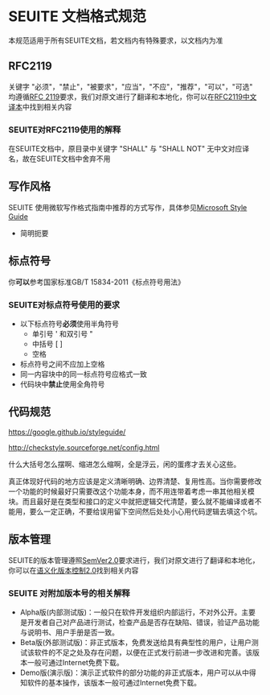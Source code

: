 # SEUITE 文档格式规范

本规范适用于所有SEUITE文档，若文档内有特殊要求，以文档内为准

## RFC2119
关键字 "必须"，"禁止"，"被要求"，"应当"，"不应"，"推荐"，"可以"，"可选" 均遵循[RFC 2119](http://tools.ietf.org/html/rfc2119)要求，我们对原文进行了翻译和本地化，你可以在[RFC2119中文译本](/Reference/RFC2119)中找到相关内容

### SEUITE对RFC2119使用的解释

在SEUITE文档中，原目录中关键字 "SHALL" 与 "SHALL NOT" 无中文对应译名，故在SEUITE文档中舍弃不用

## 写作风格

SEUITE 使用微软写作格式指南中推荐的方式写作，具体参见[Microsoft Style Guide](https://docs.microsoft.com/en-us/style-guide/welcome/)

- 简明扼要

## 标点符号

你**可以**参考国家标准GB/T 15834-2011《标点符号用法》

### SEUITE对标点符号使用的要求

- 以下标点符号**必须**使用半角符号   
    - 单引号 ' 和双引号 "   
    - 中括号 [ ]      
    - 空格
- 标点符号之间不应加上空格      
- 同一内容块中的同一标点符号应格式一致     
- 代码块中**禁止**使用全角符号

## 代码规范

https://google.github.io/styleguide/

http://checkstyle.sourceforge.net/config.html

什么大括号怎么摆啊、缩进怎么缩啊，全是浮云，闲的蛋疼才去关心这些。

真正体现好代码的地方应该是定义清晰明确、边界清楚、复用性高。当你需要修改一个功能的时候最好只需要改这个功能本身，而不用连带着考虑一串其他相关模块。而且最好是在类型和接口的定义中就把逻辑交代清楚，要么就不能编译或者不能用，要么一定正确，不要给误用留下空间然后处处小心用代码逻辑去填这个坑。

## 版本管理

SEUITE的版本管理遵照[SemVer2.0](http://semver.org/)要求进行，我们对原文进行了翻译和本地化，你可以在[语义化版本控制2.0](/Reference/SemVerReference)找到相关内容

### SEUITE 对附加版本号的相关解释

- Alpha版(内部测试版)：一般只在软件开发组织内部运行，不对外公开。主要是开发者自己对产品进行测试，检查产品是否存在缺陷、错误，验证产品功能与说明书、用户手册是否一致。　　
- Beta版(外部测试版)：非正式版本，免费发送给具有典型性的用户，让用户测试该软件的不足之处及存在问题，以便在正式发行前进一步改进和完善。该版本一般可通过Internet免费下载。　　 
- Demo版(演示版)：演示正式软件的部分功能的非正式版本，用户可以从中得知软件的基本操作，该版本一般可通过Internet免费下载。　　 　　 　　 
